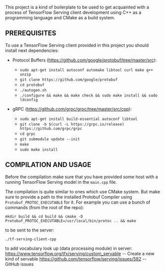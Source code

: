 This project is a kind of boilerplate to be used to get acquainted
with a process of TensorFlow Serving client development
using C++ as a programming language and CMake as a build system.

PREREQUISITES
-

To use a TensorFlow Serving client provided in this project
you should install next dependencies:

* Protocol Buffers (https://github.com/google/protobuf/tree/master/src):
  * `sudo apt-get install autoconf automake libtool curl make g++ unzip`
  * `git clone https://github.com/google/protobuf`
  * `cd protobuf`
  * `./autogen.sh`
  * `./configure && make && make check && sudo make install && sudo ldconfig`
  
* gRPC (https://github.com/grpc/grpc/tree/master/src/cpp):
  * `sudo apt-get install build-essential autoconf libtool`
  * `git clone -b $(curl -L https://grpc.io/release) https://github.com/grpc/grpc`
  * `cd grpc`
  * `git submodule update --init`
  * `make`
  * `sudo make install`

COMPILATION AND USAGE
-

Before the compilation make sure that you have provided some host
with a running TensorFlow Serving model in the `main.cpp` file.

The compilation is quite similar to ones which use CMake system.
But make sure to provide a path to the installed Protobuf Compiler
using `Protobuf_PROTOC_EXECUTABLE` for it.
For example you can use a bunch of commands (from the root of the repo):

`mkdir build && cd build && cmake -D Protobuf_PROTOC_EXECUTABLE=/usr/local/bin/protoc .. && make`

to be sent to the server:

`./tf-serving-client-cpp`

to add vocabulary look up (data processing module) in server:
https://www.tensorflow.org/tfx/serving/custom_servable -- Create a new kind of servable
https://github.com/tensorflow/serving/issues/582 -- GitHub issues

